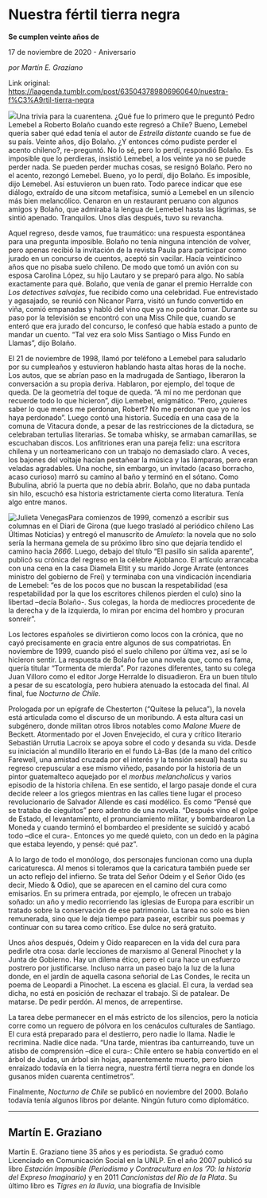 # Nuestra fértil tierra negra

**Se cumplen veinte años de**

17 de noviembre de 2020 - Aniversario

_por Martín E. Graziano_

Link original: https://laagenda.tumblr.com/post/635043789806960640/nuestra-f%C3%A9rtil-tierra-negra

![](https://64.media.tumblr.com/ec2775381356851a0aae4d897e8f5fbf/7bda44e654d395ad-0e/s500x750/7a6cc1f5ea7cc31216017db035083c563d0b74c7.jpg)Una trivia para la cuarentena. ¿Qué fue lo primero que le preguntó Pedro Lemebel a Roberto Bolaño cuando este regresó a Chile? Bueno, Lemebel quería saber qué edad tenía el autor de *Estrella distante* cuando se fue de su país. Veinte años, dijo Bolaño. ¿Y entonces cómo pudiste perder el acento chileno?, re-preguntó. No lo sé, pero lo perdí, respondió Bolaño. Es imposible que lo perdieras, insistió Lemebel, a los veinte ya no se puede perder nada. Se pueden perder muchas cosas, se resignó Bolaño. Pero no el acento, rezongó Lemebel. Bueno, yo lo perdí, dijo Bolaño. Es imposible, dijo Lemebel. Así estuvieron un buen rato. Todo parece indicar que ese diálogo, extraído de una sitcom metafísica, sumió a Lemebel en un silencio más bien melancólico. Cenaron en un restaurant peruano con algunos amigos y Bolaño, que admiraba la lengua de Lemebel hasta las lágrimas, se sintió apenado. Tranquilos. Unos días después, tuvo su revancha. 

Aquel regreso, desde vamos, fue traumático: una respuesta espontánea para una pregunta imposible. Bolaño no tenía ninguna intención de volver, pero apenas recibió la invitación de la revista Paula para participar como jurado en un concurso de cuentos, aceptó sin vacilar. Hacía veinticinco años que no pisaba suelo chileno. De modo que tomó un avión con su esposa Carolina López, su hijo Lautaro y se preparó para algo. No sabía exactamente para qué. Bolaño, que venía de ganar el premio Herralde con *Los detectives salvajes*, fue recibido como una celebridad. Fue entrevistado y agasajado, se reunió con Nicanor Parra, visitó un fundo convertido en viña, comió empanadas y habló del vino que ya no podría tomar. Durante su paso por la televisión se encontró con una Miss Chile que, cuando se enteró que era jurado del concurso, le confesó que había estado a punto de mandar un cuento. “Tal vez era solo Miss Santiago o Miss Fundo en Llamas”, dijo Bolaño.

El 21 de noviembre de 1998, llamó por teléfono a Lemebel para saludarlo por su cumpleaños y estuvieron hablando hasta altas horas de la noche. Los autos, que se abrían paso en la madrugada de Santiago, liberaron la conversación a su propia deriva. Hablaron, por ejemplo, del toque de queda. De la geometría del toque de queda. “A mí no me perdonan que recuerde todo lo que hicieron”, dijo Lemebel, enigmático. “Pero, ¿quieres saber lo que menos me perdonan, Robert? No me perdonan que yo no los haya perdonado”. Luego contó una historia. Sucedía en una casa de la comuna de Vitacura donde, a pesar de las restricciones de la dictadura, se celebraban tertulias literarias. Se tomaba whisky, se armaban camarillas, se escuchaban discos. Los anfitriones eran una pareja feliz: una escritora chilena y un norteamericano con un trabajo no demasiado claro. A veces, los bajones del voltaje hacían pestañear la música y las lámparas, pero eran veladas agradables. Una noche, sin embargo, un invitado (acaso borracho, acaso curioso) marró su camino al baño y terminó en el sótano. Como Bubulina, abrió la puerta que no debía abrir. Bolaño, que no daba puntada sin hilo, escuchó esa historia estrictamente cierta como literatura. Tenía algo entre manos.

![Julieta Venegas](https://64.media.tumblr.com/fcdb7cee882fbbc97ab4c1778b0d78bc/7bda44e654d395ad-b1/s250x400/3b8b9bdc63ba443340f0009b4e5de6b966cb8509.jpg)Para comienzos de 1999, comenzó a escribir sus columnas en el Diari de Girona (que luego trasladó al periódico chileno Las Últimas Noticias) y entregó el manuscrito de *Amuleto*: la novela que no solo sería la hermana gemela de su próximo libro sino que dejaría tendido el camino hacia *2666*. Luego, debajo del título “El pasillo sin salida aparente”, publicó su crónica del regreso en la célebre Ajoblanco. El artículo arrancaba con una cena en la casa Diamela Eltit y su marido Jorge Arrate (entonces ministro del gobierno de Frei) y terminaba con una vindicación incendiaria de Lemebel: “es de los pocos que no buscan la respetabilidad (esa respetabilidad por la que los escritores chilenos pierden el culo) sino la libertad –decía Bolaño-. Sus colegas, la horda de mediocres procedente de la derecha y de la izquierda, lo miran por encima del hombro y procuran sonreír”. 

Los lectores españoles se divirtieron como locos con la crónica, que no cayó precisamente en gracia entre algunos de sus compatriotas. En noviembre de 1999, cuando pisó el suelo chileno por última vez, así se lo hicieron sentir. La respuesta de Bolaño fue una novela que, como es fama, quería titular “Tormenta de mierda”. Por razones diferentes, tanto su colega Juan Villoro como el editor Jorge Herralde lo disuadieron. Era un buen título a pesar de su escatología, pero hubiera atenuado la estocada del final. Al final, fue *Nocturno de Chile*.

Prologada por un epígrafe de Chesterton (“Quítese la peluca”), la novela está articulada como el discurso de un moribundo. A esta altura casi un subgénero, donde militan otros libros notables como *Malone Muere* de Beckett. Atormentado por el Joven Envejecido, el cura y crítico literario Sebastián Urrutia Lacroix se apoya sobre el codo y desanda su vida. Desde su iniciación al mundillo literario en el fundo Là-Bas (de la mano del crítico Farewell, una amistad cruzada por el interés y la tensión sexual) hasta su regreso crepuscular a ese mismo viñedo, pasando por la historia de un pintor guatemalteco aquejado por el *morbus melancholicus* y varios episodio de la historia chilena. En ese sentido, el largo pasaje donde el cura decide releer a los griegos mientras en las calles tiene lugar el proceso revolucionario de Salvador Allende es casi modélico. Es como “Pensé que se trataba de cieguitos” pero adentro de una novela. “Después vino el golpe de Estado, el levantamiento, el pronunciamiento militar, y bombardearon La Moneda y cuando terminó el bombardeo el presidente se suicidó y acabó todo –dice el cura-. Entonces yo me quedé quieto, con un dedo en la página que estaba leyendo, y pensé: qué paz”.

A lo largo de todo el monólogo, dos personajes funcionan como una dupla caricaturesca. Al menos si toleramos que la caricatura también puede ser un acto reflejo del infierno. Se trata del Señor Odeim y el Señor Oido (es decir, Miedo & Odio), que se aparecen en el camino del cura como emisarios. En su primera entrada, por ejemplo, le ofrecen un trabajo soñado: un año y medio recorriendo las iglesias de Europa para escribir un tratado sobre la conservación de ese patrimonio. La tarea no solo es bien remunerada, sino que le deja tiempo para pasear, escribir sus poemas y continuar con su tarea como crítico. Ese dulce no será gratuito. 

Unos años después, Odeim y Oido reaparecen en la vida del cura para pedirle otra cosa: darle lecciones de marxismo al General Pinochet y la Junta de Gobierno. Hay un dilema ético, pero el cura hace un esfuerzo postrero por justificarse. Incluso narra un paseo bajo la luz de la luna donde, en el jardín de aquella casona señorial de Las Condes, le recita un poema de Leopardi a Pinochet. La escena es glacial. El cura, la verdad sea dicha, no está en posición de rechazar el trabajo. Si de patalear. De matarse. De pedir perdón. Al menos, de arrepentirse.

La tarea debe permanecer en el más estricto de los silencios, pero la noticia corre como un reguero de pólvora en los cenáculos culturales de Santiago. El cura está preparado para el destierro, pero nadie lo llama. Nadie le recrimina. Nadie dice nada. “Una tarde, mientras iba canturreando, tuve un atisbo de comprensión –dice el cura-: Chile entero se había convertido en el árbol de Judas, un árbol sin hojas, aparentemente muerto, pero bien enraizado todavía en la tierra negra, nuestra fértil tierra negra en donde los gusanos miden cuarenta centímetros”.

Finalmente, *Nocturno de Chile* se publicó en noviembre del 2000. Bolaño todavía tenía algunos libros por delante. Ningún futuro como diplomático.



---

 Martín E. Graziano
-------------------

 Martín E. Graziano tiene 35 años y es periodista. Se graduó como Licenciado en Comunicación Social en la UNLP. En el año 2007 publicó su libro *Estación Imposible (Periodismo y Contracultura en los ’70: la historia del Expreso Imaginario)* y en 2011 *Cancionistas del Río de la Plata*. Su último libro es *Tigres en la lluvia*, una biografía de Invisible

